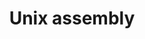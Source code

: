 ---
title: "Unix assembly"
address : "29 rue de la science"
postalCode : "69008"
city: "Lyon"
label: "Siege des Jeune informaticien de Lyon"
when: 2019-09-18T13:17:50+02:00
description: ""
photos: "/img/computer.jpg"
important: false
association: "Jeune informaticien de Lyon"
draft: false
important: false
association: false
---